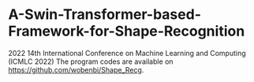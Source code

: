 # A-Swin-Transformer-based-Framework-for-Shape-Recognition
2022 14th International Conference on Machine Learning and Computing (ICMLC 2022)
The program codes are available on https://github.com/wobenbi/Shape_Recg.
